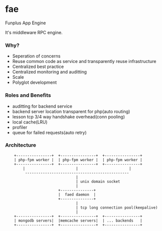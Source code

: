fae
===

Funplus App Engine

It's middleware RPC engine.

### Why?

*   Seperation of concerns
*   Reuse common code as service and transparently reuse infrastructure
*   Centralized best practice
*   Centralized monitoring and auditting
*   Scale
*   Polyglot development

### Roles and Benefits

*   auditting for backend service
*   backend server location transparent for php(auto routing)
*   lesson tcp 3/4 way handshake overhead(conn pooling)
*   local cache(LRU)
*   profiler
*   queue for failed requests(auto retry)


### Architecture


        +----------------+  +----------------+  +----------------+
        | php-fpm worker |  | php-fpm worker |  | php-fpm worker |
        +----------------+  +----------------+  +----------------+
            |                       |                       |
             -----------------------------------------------
                                    |                        
                                    | unix domain socket
                                    |                        
                            +---------------+
                            |  faed daemon  |
                            +---------------+
                                    |                        
                                    | tcp long connection pool(keepalive)
                                    |                        
        +----------------+  +----------------+  +----------------+
        | mongodb servers|  |memcache servers|  | ... backends   |
        +----------------+  +----------------+  +----------------+

